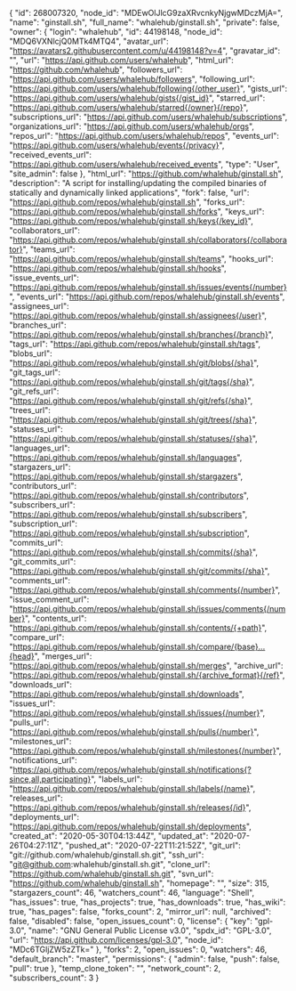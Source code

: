 {
  "id": 268007320,
  "node_id": "MDEwOlJlcG9zaXRvcnkyNjgwMDczMjA=",
  "name": "ginstall.sh",
  "full_name": "whalehub/ginstall.sh",
  "private": false,
  "owner": {
    "login": "whalehub",
    "id": 44198148,
    "node_id": "MDQ6VXNlcjQ0MTk4MTQ4",
    "avatar_url": "https://avatars2.githubusercontent.com/u/44198148?v=4",
    "gravatar_id": "",
    "url": "https://api.github.com/users/whalehub",
    "html_url": "https://github.com/whalehub",
    "followers_url": "https://api.github.com/users/whalehub/followers",
    "following_url": "https://api.github.com/users/whalehub/following{/other_user}",
    "gists_url": "https://api.github.com/users/whalehub/gists{/gist_id}",
    "starred_url": "https://api.github.com/users/whalehub/starred{/owner}{/repo}",
    "subscriptions_url": "https://api.github.com/users/whalehub/subscriptions",
    "organizations_url": "https://api.github.com/users/whalehub/orgs",
    "repos_url": "https://api.github.com/users/whalehub/repos",
    "events_url": "https://api.github.com/users/whalehub/events{/privacy}",
    "received_events_url": "https://api.github.com/users/whalehub/received_events",
    "type": "User",
    "site_admin": false
  },
  "html_url": "https://github.com/whalehub/ginstall.sh",
  "description": "A script for installing/updating the compiled binaries of statically and dynamically linked applications",
  "fork": false,
  "url": "https://api.github.com/repos/whalehub/ginstall.sh",
  "forks_url": "https://api.github.com/repos/whalehub/ginstall.sh/forks",
  "keys_url": "https://api.github.com/repos/whalehub/ginstall.sh/keys{/key_id}",
  "collaborators_url": "https://api.github.com/repos/whalehub/ginstall.sh/collaborators{/collaborator}",
  "teams_url": "https://api.github.com/repos/whalehub/ginstall.sh/teams",
  "hooks_url": "https://api.github.com/repos/whalehub/ginstall.sh/hooks",
  "issue_events_url": "https://api.github.com/repos/whalehub/ginstall.sh/issues/events{/number}",
  "events_url": "https://api.github.com/repos/whalehub/ginstall.sh/events",
  "assignees_url": "https://api.github.com/repos/whalehub/ginstall.sh/assignees{/user}",
  "branches_url": "https://api.github.com/repos/whalehub/ginstall.sh/branches{/branch}",
  "tags_url": "https://api.github.com/repos/whalehub/ginstall.sh/tags",
  "blobs_url": "https://api.github.com/repos/whalehub/ginstall.sh/git/blobs{/sha}",
  "git_tags_url": "https://api.github.com/repos/whalehub/ginstall.sh/git/tags{/sha}",
  "git_refs_url": "https://api.github.com/repos/whalehub/ginstall.sh/git/refs{/sha}",
  "trees_url": "https://api.github.com/repos/whalehub/ginstall.sh/git/trees{/sha}",
  "statuses_url": "https://api.github.com/repos/whalehub/ginstall.sh/statuses/{sha}",
  "languages_url": "https://api.github.com/repos/whalehub/ginstall.sh/languages",
  "stargazers_url": "https://api.github.com/repos/whalehub/ginstall.sh/stargazers",
  "contributors_url": "https://api.github.com/repos/whalehub/ginstall.sh/contributors",
  "subscribers_url": "https://api.github.com/repos/whalehub/ginstall.sh/subscribers",
  "subscription_url": "https://api.github.com/repos/whalehub/ginstall.sh/subscription",
  "commits_url": "https://api.github.com/repos/whalehub/ginstall.sh/commits{/sha}",
  "git_commits_url": "https://api.github.com/repos/whalehub/ginstall.sh/git/commits{/sha}",
  "comments_url": "https://api.github.com/repos/whalehub/ginstall.sh/comments{/number}",
  "issue_comment_url": "https://api.github.com/repos/whalehub/ginstall.sh/issues/comments{/number}",
  "contents_url": "https://api.github.com/repos/whalehub/ginstall.sh/contents/{+path}",
  "compare_url": "https://api.github.com/repos/whalehub/ginstall.sh/compare/{base}...{head}",
  "merges_url": "https://api.github.com/repos/whalehub/ginstall.sh/merges",
  "archive_url": "https://api.github.com/repos/whalehub/ginstall.sh/{archive_format}{/ref}",
  "downloads_url": "https://api.github.com/repos/whalehub/ginstall.sh/downloads",
  "issues_url": "https://api.github.com/repos/whalehub/ginstall.sh/issues{/number}",
  "pulls_url": "https://api.github.com/repos/whalehub/ginstall.sh/pulls{/number}",
  "milestones_url": "https://api.github.com/repos/whalehub/ginstall.sh/milestones{/number}",
  "notifications_url": "https://api.github.com/repos/whalehub/ginstall.sh/notifications{?since,all,participating}",
  "labels_url": "https://api.github.com/repos/whalehub/ginstall.sh/labels{/name}",
  "releases_url": "https://api.github.com/repos/whalehub/ginstall.sh/releases{/id}",
  "deployments_url": "https://api.github.com/repos/whalehub/ginstall.sh/deployments",
  "created_at": "2020-05-30T04:13:44Z",
  "updated_at": "2020-07-26T04:27:11Z",
  "pushed_at": "2020-07-22T11:21:52Z",
  "git_url": "git://github.com/whalehub/ginstall.sh.git",
  "ssh_url": "git@github.com:whalehub/ginstall.sh.git",
  "clone_url": "https://github.com/whalehub/ginstall.sh.git",
  "svn_url": "https://github.com/whalehub/ginstall.sh",
  "homepage": "",
  "size": 315,
  "stargazers_count": 46,
  "watchers_count": 46,
  "language": "Shell",
  "has_issues": true,
  "has_projects": true,
  "has_downloads": true,
  "has_wiki": true,
  "has_pages": false,
  "forks_count": 2,
  "mirror_url": null,
  "archived": false,
  "disabled": false,
  "open_issues_count": 0,
  "license": {
    "key": "gpl-3.0",
    "name": "GNU General Public License v3.0",
    "spdx_id": "GPL-3.0",
    "url": "https://api.github.com/licenses/gpl-3.0",
    "node_id": "MDc6TGljZW5zZTk="
  },
  "forks": 2,
  "open_issues": 0,
  "watchers": 46,
  "default_branch": "master",
  "permissions": {
    "admin": false,
    "push": false,
    "pull": true
  },
  "temp_clone_token": "",
  "network_count": 2,
  "subscribers_count": 3
}
